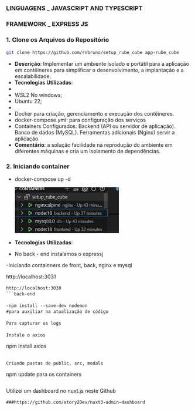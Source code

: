 ### LINGUAGENS _ JAVASCRIPT AND TYPESCRIPT
### FRAMEWORK _ EXPRESS JS

### 1. **Clone os Arquivos do Repositório**

```sh
git clone https://github.com/rnbruno/setup_rube_cube app-rube_cube
```
- **Descrição**: Implementar um ambiente isolado e portátil para a aplicação em contêineres para simplificar o desenvolvimento, a implantação e a escalabilidade.
- **Tecnologias Utilizadas**:
- 
- WSL2 No windows;
- Ubuntu 22;
- 
- Docker para criação, gerenciamento e execução dos contêineres.
- docker-compose.yml: para configuração dos serviços
- Containers Configurados:
Backend (API ou servidor de aplicação).
Banco de dados (MySQL).
Ferramentas adicionais (Nginx) servir a aplicação.
- **Comentário**: a solução facilidade na reprodução do ambiente em diferentes máquinas e cria um Isolamento de dependências.
  
### 2. **Iniciando container**

- docker-compose up -d
  
  ![Container up ](./services/images/readme/readme_1.PNG)

- **Tecnologias Utilizadas**:
- No back - end instalamos o expressj
  
-Iniciando containners de front, back, nginx e mysql

http://localhost:3031 
```front-end
http://localhost:3030 
```back-end

-npm install --save-dev nodemon 
#para auxiliar na atualização de código 

Para capturar os logs 

Instalo o axios
```
npm install axios
```

Criando pastas de public, src, modals

```
npm update para os containers
```

```
Utilizei um dashboard no nuxt.js neste Github
```
###https://github.com/story2Dev/nuxt3-admin-dashboard
